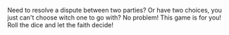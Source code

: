 Need to resolve a dispute between two parties? Or have two choices, you just can't choose witch one to go with? No problem! This game is for you! Roll the dice and let the faith decide!
